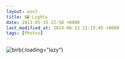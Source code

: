 ```yaml
---
layout: post
title: 🖼️ Lights
date: 2011-05-15 22:50 +0000
last_modified_at: 2024-06-23 21:15:45 +0000
tags: [Photos]
---
```


![birb](//i.chenna.me/photos/prod/2011-05-15_22_50_38.jpg){:loading="lazy"}
